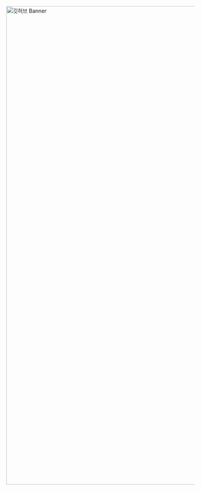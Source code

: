 <img width="1280" alt="깃허브 Banner" src="https://github.com/horang-corp/.github/assets/46896125/3e43df83-8eff-4a71-8563-4a321322e859">
